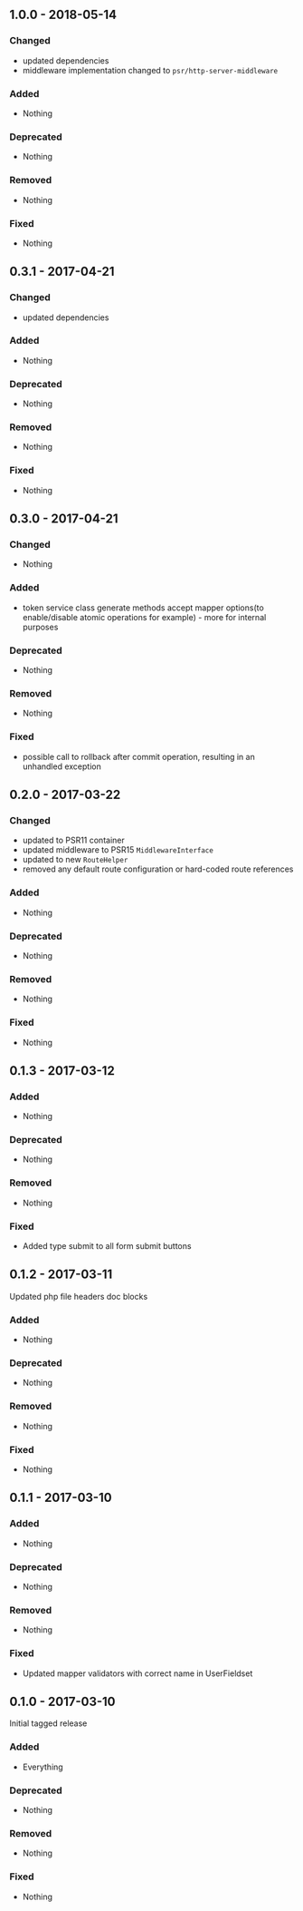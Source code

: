 ## 1.0.0 - 2018-05-14

### Changed
* updated dependencies
* middleware implementation changed to `psr/http-server-middleware` 

### Added
* Nothing

### Deprecated
* Nothing

### Removed
* Nothing

### Fixed
* Nothing


## 0.3.1 - 2017-04-21

### Changed
* updated dependencies

### Added
* Nothing

### Deprecated
* Nothing

### Removed
* Nothing

### Fixed
* Nothing


## 0.3.0 - 2017-04-21

### Changed
* Nothing

### Added
* token service class generate methods accept mapper options(to enable/disable atomic operations for example) - more for internal purposes

### Deprecated
* Nothing

### Removed
* Nothing

### Fixed
* possible call to rollback after commit operation, resulting in an unhandled exception


## 0.2.0 - 2017-03-22

### Changed
* updated to PSR11 container
* updated middleware to PSR15 `MiddlewareInterface`
* updated to new `RouteHelper`
* removed any default route configuration or hard-coded route references

### Added
* Nothing

### Deprecated
* Nothing

### Removed
* Nothing

### Fixed
* Nothing


## 0.1.3 - 2017-03-12

### Added
* Nothing

### Deprecated
* Nothing

### Removed
* Nothing

### Fixed
* Added type submit to all form submit buttons


## 0.1.2 - 2017-03-11

Updated php file headers doc blocks

### Added
* Nothing

### Deprecated
* Nothing

### Removed
* Nothing

### Fixed
* Nothing


## 0.1.1 - 2017-03-10

### Added
* Nothing

### Deprecated
* Nothing

### Removed
* Nothing

### Fixed
* Updated mapper validators with correct name in UserFieldset

## 0.1.0 - 2017-03-10

Initial tagged release

### Added
* Everything

### Deprecated
* Nothing

### Removed
* Nothing

### Fixed
* Nothing
